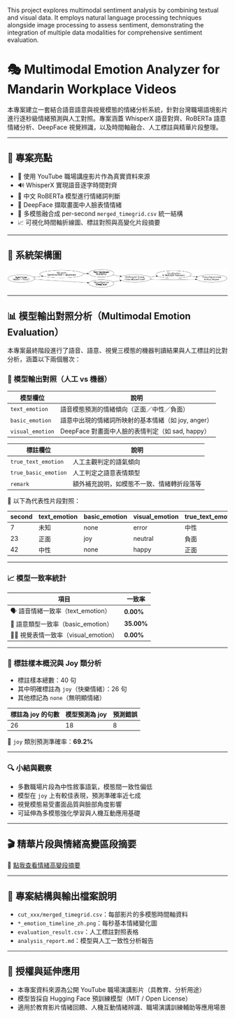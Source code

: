 This project explores multimodal sentiment analysis by combining textual and visual data. It employs natural language processing techniques alongside image processing to assess sentiment, demonstrating the integration of multiple data modalities for comprehensive sentiment evaluation.​

# 🎭 Multimodal Emotion Analyzer for Mandarin Workplace Videos

本專案建立一套結合語音語意與視覺模態的情緒分析系統，針對台灣職場語境影片進行逐秒級情緒預測與人工對照。專案涵蓋 WhisperX 語音對齊、RoBERTa 語意情緒分析、DeepFace 視覺辨識，以及時間軸融合、人工標註與精華片段整理。

---

## 🚀 專案亮點

- 🎥 使用 YouTube 職場講座影片作為真實資料來源
- 🔊 WhisperX 實現語音逐字時間對齊
- 🧠 中文 RoBERTa 模型進行情緒詞判斷
- 🧍 DeepFace 擷取畫面中人臉表情情緒
- 🧩 多模態融合成 per-second `merged_timegrid.csv` 統一結構
- 📈 可視化時間軸折線圖、標註對照與高變化片段摘要

---

## 🧠 系統架構圖

![Multimodal Pipeline](./multimodal_emotion_pipeline_clean.png)

---

## 📊 模型輸出對照分析（Multimodal Emotion Evaluation）

本專案最終階段進行了語音、語意、視覺三模態的機器判讀結果與人工標註的比對分析，涵蓋以下兩個層次：

### 🎯 模型輸出對照（人工 vs 機器）

| 模型欄位 | 說明 |
|----------|------|
| `text_emotion` | 語音模態預測的情緒傾向（正面／中性／負面） |
| `basic_emotion` | 語意中出現的情緒詞所映射的基本情緒（如 joy, anger） |
| `visual_emotion` | DeepFace 對畫面中人臉的表情判定（如 sad, happy） |

| 標註欄位 | 說明 |
|----------|------|
| `true_text_emotion` | 人工主觀判定的語氣傾向 |
| `true_basic_emotion` | 人工判定之語意表情類型 |
| `remark` | 額外補充說明，如模態不一致、情緒轉折段落等 |

📌 以下為代表性片段對照：

| second | text_emotion | basic_emotion | visual_emotion | true_text_emotion | true_basic_emotion |
|--------|--------------|----------------|----------------|-------------------|--------------------|
| 7      | 未知         | none           | error          | 中性              | none               |
| 23     | 正面         | joy            | neutral        | 負面              | sadness            |
| 42     | 中性         | none           | happy          | 正面              | joy                |

---

### 📈 模型一致率統計

| 項目 | 一致率 |
|------|--------|
| 🗣️ 語音情緒一致率（text_emotion） | **0.00%** |
| 💬 語意類型一致率（basic_emotion） | **35.00%** |
| 🧍‍♀️ 視覺表情一致率（visual_emotion） | **0.00%** |

---

### 🧠 標註樣本概況與 Joy 類分析

- 標註樣本總數：40 句
- 其中明確標註為 `joy`（快樂情緒）：26 句
- 其他標記為 `none`（無明顯情緒）

| 標註為 joy 的句數 | 模型預測為 joy | 預測錯誤 |
|------------------|----------------|------------|
| 26               | 18             | 8          |

🎯 `joy` 類別預測準確率：**69.2%**

---

### 🔍 小結與觀察

- 多數職場片段為中性敘事語氣，模態間一致性偏低
- 模型在 `joy` 上有較佳表現，預測準確率近七成
- 視覺模態易受畫面品質與臉部角度影響
- 可延伸為多模態強化學習與人機互動應用基礎

---

## 🎬 精華片段與情緒高變區段摘要

📄 [點我查看情緒高變段摘要](./emotion_highlight_summary.md)

---

## 📁 專案結構與輸出檔案說明

- `cut_xxx/merged_timegrid.csv`：每部影片的多模態時間軸資料
- `*_emotion_timeline_zh.png`：每秒基本情緒變化圖
- `evaluation_result.csv`：人工標註對照表格
- `analysis_report.md`：模型與人工一致性分析報告

---

## 📌 授權與延伸應用

- 本專案資料來源為公開 YouTube 職場演講影片（具教育、分析用途）
- 模型皆採自 Hugging Face 預訓練模型（MIT / Open License）
- 適用於教育影片情緒回饋、人機互動情緒辨識、職場演講訓練輔助等應用場景

